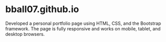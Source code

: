 # bball07.github.io
Developed a personal portfolio page using HTML, CSS, and the Bootstrap framework. The page is fully responsive and works on mobile, tablet, and desktop browsers.
